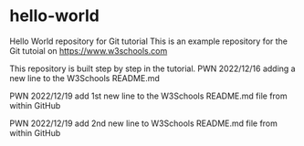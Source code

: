 # hello-world
Hello World repository for Git tutorial
This is an example repository for the Git tutoial on https://www.w3schools.com

This repository is built step by step in the tutorial.
PWN 2022/12/16 adding a new line to the W3Schools README.md

PWN 2022/12/19 add 1st new line to the W3Schools README.md file from within GitHub

PWN 2022/12/19 add 2nd new line to W3Schools README.md file from within GitHub

